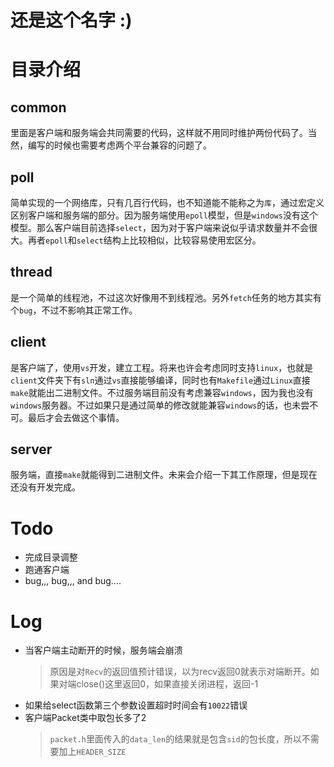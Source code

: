 # 还是这个名字 :)
# 目录介绍
## common
里面是客户端和服务端会共同需要的代码，这样就不用同时维护两份代码了。当然，编写的时候也需要考虑两个平台兼容的问题了。

## poll
简单实现的一个网络库，只有几百行代码，也不知道能不能称之为`库`，通过宏定义区别客户端和服务端的部分。因为服务端使用`epoll`模型，但是`windows`没有这个模型。那么客户端目前选择`select`，因为对于客户端来说似乎请求数量并不会很大。再者`epoll`和`select`结构上比较相似，比较容易使用宏区分。

## thread
是一个简单的线程池，不过这次好像用不到线程池。另外`fetch`任务的地方其实有个`bug`，不过不影响其正常工作。

## client
是客户端了，使用`vs`开发，建立工程。将来也许会考虑同时支持`linux`，也就是`client`文件夹下有`sln`通过`vs`直接能够编译，同时也有`Makefile`通过`Linux`直接`make`就能出二进制文件。不过服务端目前没有考虑兼容`windows`，因为我也没有`windows`服务器。不过如果只是通过简单的修改就能兼容`windows`的话，也未尝不可。最后才会去做这个事情。

## server
服务端，直接`make`就能得到二进制文件。未来会介绍一下其工作原理，但是现在还没有开发完成。

# Todo
+ 完成目录调整
+ 跑通客户端
+ bug,,, bug,,, and bug....

# Log
+ 当客户端主动断开的时候，服务端会崩溃
    > 原因是对`Recv`的返回值预计错误，以为recv返回0就表示对端断开。如果对端close()这里返回0，如果直接关闭进程，返回-1
+ 如果给select函数第三个参数设置超时时间会有`10022`错误
+ 客户端Packet类中取包长多了2
    > `packet.h`里面传入的`data_len`的结果就是包含`sid`的包长度，所以不需要加上`HEADER_SIZE`
